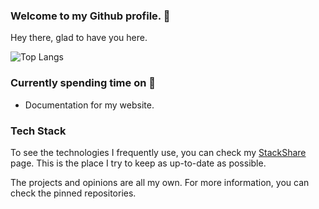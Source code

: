 ### Welcome to my Github profile. 👋

Hey there, glad to have you here.
    
![Top Langs](https://github-readme-stats.vercel.app/api/top-langs/?username=acikgozb&langs_count=10&theme=dark&layout=compact)

### Currently spending time on 🚀

  * Documentation for my website.
  
### Tech Stack

To see the technologies I frequently use, you can check my [StackShare](https://stackshare.io/acikgozb/my-infrastructure-stack) page.
This is the place I try to keep as up-to-date as possible.

The projects and opinions are all my own. 
For more information, you can check the pinned repositories.

